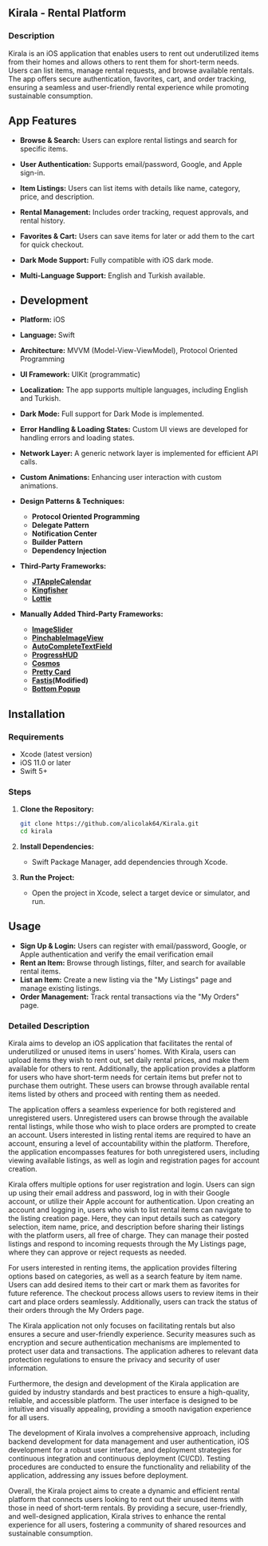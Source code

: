 ## Kirala - Rental Platform

###  Description  
Kirala is an iOS application that enables users to rent out underutilized items from their homes and allows others to rent them for short-term needs. Users can list items, manage rental requests, and browse available rentals. The app offers secure authentication, favorites, cart, and order tracking, ensuring a seamless and user-friendly rental experience while promoting sustainable consumption.  

## App Features

- **Browse & Search:** Users can explore rental listings and search for specific items.
- **User Authentication:** Supports email/password, Google, and Apple sign-in.
- **Item Listings:** Users can list items with details like name, category, price, and description.
- **Rental Management:** Includes order tracking, request approvals, and rental history.
- **Favorites & Cart:** Users can save items for later or add them to the cart for quick checkout.
- **Dark Mode Support:** Fully compatible with iOS dark mode.
- **Multi-Language Support:** English and Turkish available.

- ## Development

- **Platform:** iOS
- **Language:** Swift
- **Architecture:** MVVM (Model-View-ViewModel), Protocol Oriented Programming
- **UI Framework:** UIKit (programmatic)
- **Localization:** The app supports multiple languages, including English and Turkish.
- **Dark Mode:** Full support for Dark Mode is implemented.
- **Error Handling & Loading States:** Custom UI views are developed for handling errors and loading states.
- **Network Layer:** A generic network layer is implemented for efficient API calls.
- **Custom Animations:** Enhancing user interaction with custom animations.
- **Design Patterns & Techniques:**
  - **Protocol Oriented Programming**
  - **Delegate Pattern**
  - **Notification Center**
  - **Builder Pattern**
  - **Dependency Injection**
- **Third-Party Frameworks:**
  - **[JTAppleCalendar](https://github.com/Ramotion/paper-onboarding)**
  - **[Kingfisher](https://github.com/onevcat/Kingfisher)**
  - **[Lottie](https://github.com/airbnb/lottie-ios)**
- **Manually Added Third-Party Frameworks:**
  - **[ImageSlider](https://github.com/Trendyol/ios-components/tree/master/UILibraries/ImageSlider)**
  - **[PinchableImageView](https://github.com/Trendyol/ios-components/tree/master/UILibraries/PinchableImageView/)**
  - **[AutoCompleteTextField](https://github.com/Trendyol/ios-components/tree/master/UILibraries/AutoCompleteTextField)** 
  - **[ProgressHUD](https://github.com/relatedcode/ProgressHUD)**
  - **[Cosmos](https://github.com/evgenyneu/Cosmos)**
  - **[Pretty Card](https://github.com/simla-tech/PrettyCards)**
  - **[Fastis](https://github.com/simla-tech/Fastis)(Modified)**
  - **[Bottom Popup](https://github.com/ergunemr/BottomPopup)**

 ## Installation

### Requirements

- Xcode (latest version)
- iOS 11.0 or later
- Swift 5+

### Steps

1. **Clone the Repository:**
   ```bash
   git clone https://github.com/alicolak64/Kirala.git
   cd kirala
   ```

2. **Install Dependencies:**
   - Swift Package Manager, add dependencies through Xcode.

4. **Run the Project:**
   - Open the project in Xcode, select a target device or simulator, and run.

## Usage

- **Sign Up & Login:** Users can register with email/password, Google, or Apple authentication and verify the email verification email
- **Rent an Item:** Browse through listings, filter, and search for available rental items.
- **List an Item:** Create a new listing via the "My Listings" page and manage existing listings.
- **Order Management:** Track rental transactions via the "My Orders" page.

### Detailed Description  

Kirala aims to develop an iOS application that facilitates the rental of underutilized or unused items in users’ homes. With Kirala, users can upload items they wish to rent out, set daily rental prices, and make them available for others to rent. Additionally, the application provides a platform for users who have short-term needs for certain items but prefer not to purchase them outright. These users can browse through available rental items listed by others and proceed with renting them as needed.

The application offers a seamless experience for both registered and unregistered users. Unregistered users can browse through the available rental listings, while those who wish to place orders are prompted to create an account. Users interested in listing rental items are required to have an account, ensuring a level of accountability within the platform. Therefore, the application encompasses features for both unregistered users, including viewing available listings, as well as login and registration pages for account creation.

Kirala offers multiple options for user registration and login. Users can sign up using their email address and password, log in with their Google account, or utilize their Apple account for authentication. Upon creating an account and logging in, users who wish to list rental items can navigate to the listing creation page. Here, they can input details such as category selection, item name, price, and description before sharing their listings with the platform users, all free of charge. They can manage their posted listings and respond to incoming requests through the My Listings page, where they can approve or reject requests as needed.

For users interested in renting items, the application provides filtering options based on categories, as well as a search feature by item name. Users can add desired items to their cart or mark them as favorites for future reference. The checkout process allows users to review items in their cart and place orders seamlessly. Additionally, users can track the status of their orders through the My Orders page.

The Kirala application not only focuses on facilitating rentals but also ensures a secure and user-friendly experience. Security measures such as encryption and secure authentication mechanisms are implemented to protect user data and transactions. The application adheres to relevant data protection regulations to ensure the privacy and security of user information.

Furthermore, the design and development of the Kirala application are guided by industry standards and best practices to ensure a high-quality, reliable, and accessible platform. The user interface is designed to be intuitive and visually appealing, providing a smooth navigation experience for all users.

The development of Kirala involves a comprehensive approach, including backend development for data management and user authentication, iOS development for a robust user interface, and deployment strategies for continuous integration and continuous deployment (CI/CD). Testing procedures are conducted to ensure the functionality and reliability of the application, addressing any issues before deployment.

Overall, the Kirala project aims to create a dynamic and efficient rental platform that connects users looking to rent out their unused items with those in need of short-term rentals. By providing a secure, user-friendly, and well-designed application, Kirala strives to enhance the rental experience for all users, fostering a community of shared resources and sustainable consumption.

